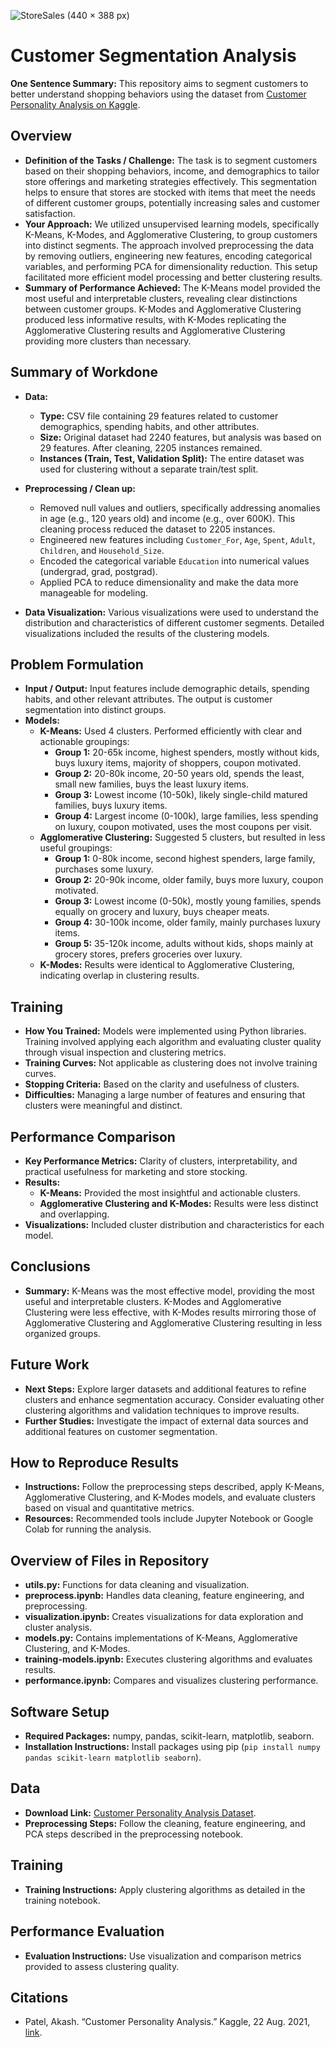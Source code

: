 ![StoreSales (440 × 388 px)](https://user-images.githubusercontent.com/111559921/233491120-9ec8d472-d54e-4295-bccc-57a12a131c89.png)

# Customer Segmentation Analysis

**One Sentence Summary:** This repository aims to segment customers to better understand shopping behaviors using the dataset from [Customer Personality Analysis on Kaggle](https://www.kaggle.com/datasets/imakash3011/customer-personality-analysis).

## Overview

- **Definition of the Tasks / Challenge:** The task is to segment customers based on their shopping behaviors, income, and demographics to tailor store offerings and marketing strategies effectively. This segmentation helps to ensure that stores are stocked with items that meet the needs of different customer groups, potentially increasing sales and customer satisfaction.
- **Your Approach:** We utilized unsupervised learning models, specifically K-Means, K-Modes, and Agglomerative Clustering, to group customers into distinct segments. The approach involved preprocessing the data by removing outliers, engineering new features, encoding categorical variables, and performing PCA for dimensionality reduction. This setup facilitated more efficient model processing and better clustering results.
- **Summary of Performance Achieved:** The K-Means model provided the most useful and interpretable clusters, revealing clear distinctions between customer groups. K-Modes and Agglomerative Clustering produced less informative results, with K-Modes replicating the Agglomerative Clustering results and Agglomerative Clustering providing more clusters than necessary.

## Summary of Workdone

- **Data:**
  - **Type:** CSV file containing 29 features related to customer demographics, spending habits, and other attributes.
  - **Size:** Original dataset had 2240 features, but analysis was based on 29 features. After cleaning, 2205 instances remained.
  - **Instances (Train, Test, Validation Split):** The entire dataset was used for clustering without a separate train/test split.

- **Preprocessing / Clean up:**
  - Removed null values and outliers, specifically addressing anomalies in age (e.g., 120 years old) and income (e.g., over 600K). This cleaning process reduced the dataset to 2205 instances.
  - Engineered new features including `Customer_For`, `Age`, `Spent`, `Adult`, `Children`, and `Household_Size`.
  - Encoded the categorical variable `Education` into numerical values (undergrad, grad, postgrad).
  - Applied PCA to reduce dimensionality and make the data more manageable for modeling.

- **Data Visualization:** Various visualizations were used to understand the distribution and characteristics of different customer segments. Detailed visualizations included the results of the clustering models.

## Problem Formulation

- **Input / Output:** Input features include demographic details, spending habits, and other relevant attributes. The output is customer segmentation into distinct groups.
- **Models:**
  - **K-Means:** Used 4 clusters. Performed efficiently with clear and actionable groupings:
    - **Group 1:** 20-65k income, highest spenders, mostly without kids, buys luxury items, majority of shoppers, coupon motivated.
    - **Group 2:** 20-80k income, 20-50 years old, spends the least, small new families, buys the least luxury items.
    - **Group 3:** Lowest income (10-50k), likely single-child matured families, buys luxury items.
    - **Group 4:** Largest income (0-100k), large families, less spending on luxury, coupon motivated, uses the most coupons per visit.
  - **Agglomerative Clustering:** Suggested 5 clusters, but resulted in less useful groupings:
    - **Group 1:** 0-80k income, second highest spenders, large family, purchases some luxury.
    - **Group 2:** 20-90k income, older family, buys more luxury, coupon motivated.
    - **Group 3:** Lowest income (0-50k), mostly young families, spends equally on grocery and luxury, buys cheaper meats.
    - **Group 4:** 30-100k income, older family, mainly purchases luxury items.
    - **Group 5:** 35-120k income, adults without kids, shops mainly at grocery stores, prefers groceries over luxury.
  - **K-Modes:** Results were identical to Agglomerative Clustering, indicating overlap in clustering results.

## Training

- **How You Trained:** Models were implemented using Python libraries. Training involved applying each algorithm and evaluating cluster quality through visual inspection and clustering metrics.
- **Training Curves:** Not applicable as clustering does not involve training curves.
- **Stopping Criteria:** Based on the clarity and usefulness of clusters.
- **Difficulties:** Managing a large number of features and ensuring that clusters were meaningful and distinct.

## Performance Comparison

- **Key Performance Metrics:** Clarity of clusters, interpretability, and practical usefulness for marketing and store stocking.
- **Results:**
  - **K-Means:** Provided the most insightful and actionable clusters.
  - **Agglomerative Clustering and K-Modes:** Results were less distinct and overlapping.
- **Visualizations:** Included cluster distribution and characteristics for each model.

## Conclusions

- **Summary:** K-Means was the most effective model, providing the most useful and interpretable clusters. K-Modes and Agglomerative Clustering were less effective, with K-Modes results mirroring those of Agglomerative Clustering and Agglomerative Clustering resulting in less organized groups.

## Future Work

- **Next Steps:** Explore larger datasets and additional features to refine clusters and enhance segmentation accuracy. Consider evaluating other clustering algorithms and validation techniques to improve results.
- **Further Studies:** Investigate the impact of external data sources and additional features on customer segmentation.

## How to Reproduce Results

- **Instructions:** Follow the preprocessing steps described, apply K-Means, Agglomerative Clustering, and K-Modes models, and evaluate clusters based on visual and quantitative metrics.
- **Resources:** Recommended tools include Jupyter Notebook or Google Colab for running the analysis.

## Overview of Files in Repository

- **utils.py:** Functions for data cleaning and visualization.
- **preprocess.ipynb:** Handles data cleaning, feature engineering, and preprocessing.
- **visualization.ipynb:** Creates visualizations for data exploration and cluster analysis.
- **models.py:** Contains implementations of K-Means, Agglomerative Clustering, and K-Modes.
- **training-models.ipynb:** Executes clustering algorithms and evaluates results.
- **performance.ipynb:** Compares and visualizes clustering performance.

## Software Setup

- **Required Packages:** numpy, pandas, scikit-learn, matplotlib, seaborn.
- **Installation Instructions:** Install packages using pip (`pip install numpy pandas scikit-learn matplotlib seaborn`).

## Data

- **Download Link:** [Customer Personality Analysis Dataset](https://www.kaggle.com/datasets/imakash3011/customer-personality-analysis).
- **Preprocessing Steps:** Follow the cleaning, feature engineering, and PCA steps described in the preprocessing notebook.

## Training

- **Training Instructions:** Apply clustering algorithms as detailed in the training notebook.

## Performance Evaluation

- **Evaluation Instructions:** Use visualization and comparison metrics provided to assess clustering quality.

## Citations

- Patel, Akash. “Customer Personality Analysis.” Kaggle, 22 Aug. 2021, [link](https://www.kaggle.com/datasets/imakash3011/customer-personality-analysis).
